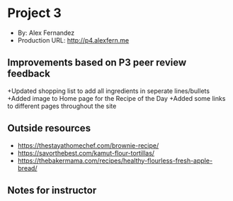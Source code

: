 # Project 3

- By: Alex Fernandez
- Production URL: <http://p4.alexfern.me>

## Improvements based on P3 peer review feedback

+Updated shopping list to add all ingredients in seperate lines/bullets
+Added image to Home page for the Recipe of the Day
+Added some links to different pages throughout the site

## Outside resources

- https://thestayathomechef.com/brownie-recipe/
- https://savorthebest.com/kamut-flour-tortillas/
- https://thebakermama.com/recipes/healthy-flourless-fresh-apple-bread/

## Notes for instructor
